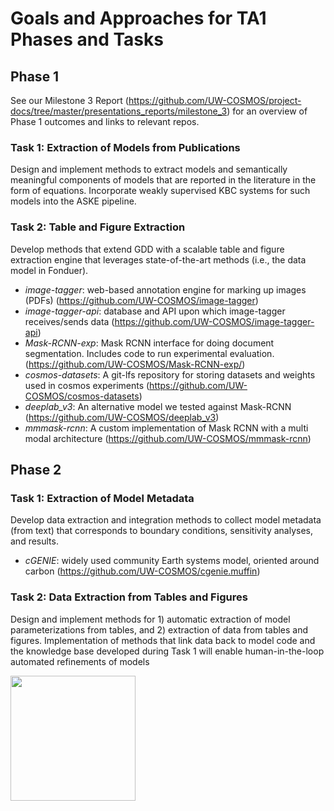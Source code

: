 # Goals and Approaches for TA1 Phases and Tasks

## Phase 1
See our Milestone 3 Report (https://github.com/UW-COSMOS/project-docs/tree/master/presentations_reports/milestone_3) for an overview of Phase 1 outcomes and links to relevant repos.
### Task 1: Extraction of Models from Publications
Design and implement methods to extract models and semantically meaningful components of models that are reported in the literature in the form of equations. Incorporate weakly supervised KBC systems for such models into the ASKE pipeline.

### Task 2: Table and Figure Extraction
Develop methods that extend GDD with a scalable table and figure extraction engine that leverages state-of-the-art methods (i.e., the data model in Fonduer).

* _image-tagger_: web-based annotation engine for marking up images (PDFs) (https://github.com/UW-COSMOS/image-tagger)
* _image-tagger-api_: database and API upon which image-tagger receives/sends data (https://github.com/UW-COSMOS/image-tagger-api)
* _Mask-RCNN-exp_: Mask RCNN interface for doing document segmentation. Includes code to run experimental evaluation. (https://github.com/UW-COSMOS/Mask-RCNN-exp/)
* _cosmos-datasets_: A git-lfs repository for storing datasets and weights used in cosmos experiments (https://github.com/UW-COSMOS/cosmos-datasets)
* _deeplab\_v3_: An alternative model we tested against Mask-RCNN (https://github.com/UW-COSMOS/deeplab_v3)
* _mmmask-rcnn_: A custom implementation of Mask RCNN with a multi modal architecture (https://github.com/UW-COSMOS/mmmask-rcnn)

## Phase 2
### Task 1: Extraction of Model Metadata
Develop data extraction and integration methods to collect model metadata (from text) that corresponds to boundary conditions, sensitivity analyses, and results.

* _cGENIE_: widely used community Earth systems model, oriented around carbon (https://github.com/UW-COSMOS/cgenie.muffin)

### Task 2: Data Extraction from Tables and Figures
Design and implement methods for 1) automatic extraction of  model parameterizations from tables, and 2) extraction of data from tables and figures. Implementation of methods that link data back to model code and the knowledge base developed during Task 1 will enable human-in-the-loop automated refinements of models

<img src="https://upload.wikimedia.org/wikipedia/commons/thumb/6/6e/DARPA_Logo.jpg/640px-DARPA_Logo.jpg" width=200>
